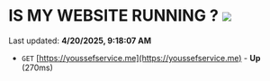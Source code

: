 # IS MY WEBSITE RUNNING ? [![](https://img.shields.io/static/v1?label=Sponsor&message=%E2%9D%A4&logo=GitHub&color=%23fe8e86)](https://github.com/sponsors/Youssef-Lehmam)

Last updated: **4/20/2025, 9:18:07 AM**

- `GET` [https://youssefservice.me](https://youssefservice.me) - **Up** (270ms)
